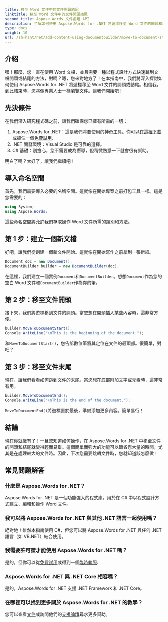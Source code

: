 ```yaml
---
title: 移至 Word 文件中的文件開頭結尾
linktitle: 移至 Word 文件中的文件開頭結尾
second_title: Aspose.Words 文件處理 API
description: 了解如何使用 Aspose.Words for .NET 將遊標移至 Word 文件的開頭和結尾。包含逐步說明和範例的綜合指南。
type: docs
weight: 10
url: /zh-hant/net/add-content-using-documentbuilder/move-to-document-start-end/
---
```

## 介紹

嘿！那麼，您一直在使用 Word 文檔，並且需要一種以程式設計方式快速跳到文檔開頭或結尾的方法，對嗎？嗯，您來對地方了！在本指南中，我們將深入探討如何使用 Aspose.Words for .NET 將遊標移至 Word 文件的開頭或結尾。相信我，到此結束時，您將像專業人士一樣瀏覽文件。讓我們開始吧！

## 先決條件

在我們深入研究程式碼之前，讓我們確保您已擁有所需的一切：

1.  Aspose.Words for .NET：這是我們將要使用的神奇工具。你可以[在這裡下載](https://releases.aspose.com/words/net/)或抓住一個[免費試用](https://releases.aspose.com/).
2. .NET 開發環境：Visual Studio 是可靠的選擇。
3. C# 基礎：別擔心，您不需要成為嚮導，但稍微熟悉一下就會很有幫助。

明白了嗎？太好了，讓我們繼續吧！

## 導入命名空間

首先，我們需要導入必要的名稱空間。這就像在開始專案之前打包工具一樣。這是您需要的：

```csharp
using System;
using Aspose.Words;
```

這些命名空間將允許我們存取操作 Word 文件所需的類別和方法。

## 第 1 步：建立一個新文檔

好吧，讓我們從創建一個新文件開始。這就像在開始寫作之前拿到一張新紙。

```csharp
Document doc = new Document();
DocumentBuilder builder = new DocumentBuilder(doc);
```

在這裡，我們建立一個實例`Document`和`DocumentBuilder`。想想`Document`作為您的空白 Word 文件和`DocumentBuilder`作為你的筆。

## 第 2 步：移至文件開頭

接下來，我們將遊標移到文件的開頭。當您想在開頭插入某些內容時，這非常方便。

```csharp
builder.MoveToDocumentStart();
Console.WriteLine("\nThis is the beginning of the document.");
```

和`MoveToDocumentStart()`，您告訴數位筆將其定位在文件的最頂部。很簡單，對吧？

## 第 3 步：移至文件末尾

現在，讓我們看看如何跳到文件的末尾。當您想在底部附加文字或元素時，這非常有用。

```csharp
builder.MoveToDocumentEnd();
Console.WriteLine("\nThis is the end of the document.");
```

`MoveToDocumentEnd()`將遊標置於最後，準備添加更多內容。簡單易行！

## 結論

現在你就擁有了！一旦您知道如何操作，在 Aspose.Words for .NET 中移至文件的開頭和結尾就變得輕而易舉。這個簡單而強大的功能可以節省您大量的時間，尤其是在處理較大的文件時。因此，下次您需要跳轉文件時，您就知道該怎麼做！

## 常見問題解答

### 什麼是 Aspose.Words for .NET？  
Aspose.Words for .NET 是一個功能強大的程式庫，用於在 C# 中以程式設計方式建立、編輯和操作 Word 文件。

### 我可以將 Aspose.Words for .NET 與其他 .NET 語言一起使用嗎？  
絕對地！雖然本指南使用 C#，但您可以將 Aspose.Words for .NET 與任何 .NET 語言（如 VB.NET）結合使用。

### 我需要許可證才能使用 Aspose.Words for .NET 嗎？  
是的，但你可以從[免費試用](https://releases.aspose.com/)或得到一個[臨時執照](https://purchase.aspose.com/temporary-license/).

### Aspose.Words for .NET 與 .NET Core 相容嗎？  
是的，Aspose.Words for .NET 支援 .NET Framework 和 .NET Core。

### 在哪裡可以找到更多關於 Aspose.Words for .NET 的教學？  
您可以查看[文件](https://reference.aspose.com/words/net/)或訪問他們的[支援論壇](https://forum.aspose.com/c/words/8)尋求更多幫助。
